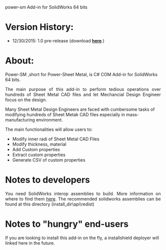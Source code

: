 power-sm Add-in for SolidWorks 64 bits

# Version History:
- 12/30/2015: 1.0 pre-release (download <b><a href="https://github.com/jliliamen/power-sm/releases/download/1.0/PowerSMSetup.msi">here</a></b>.)


# About:

Power-SM ,short for Power-Sheet Metal, is C# COM Add-in for SolidWorks 64 bits.

<p align="justify">The main purpose of this add-in to perform tedious operations over hundreds of Sheet Metal CAD files and let Mechancial Design Engineer focus on the design.

Many Sheet Metal Design Engineers are faced with cumbersome tasks of modifying hundreds of Sheet Metak CAD files especially in mass-manufacturing environment.</p>

The main functionalities will allow users to:

- Modify inner radi of Sheet Metal CAD Files
- Modify thickness, material
- Add Custom properties
- Extract custom properties
- Generate CSV of custom properties


# Notes to developers

<p align="justify">You need SolidWorks interop assemblies to build. More information on where to find them <a href="http://help.solidworks.com/2015/English/api/sldworksapiprogguide/Welcome.htm"> here</a>. The recommended solidworks assemblies can be found at this directory (install_dir\api\redist)</p>

# Notes to "hungry" end-users

If you are looking to install this add-in on the fly, a installshield deployer will linked here in the future.
